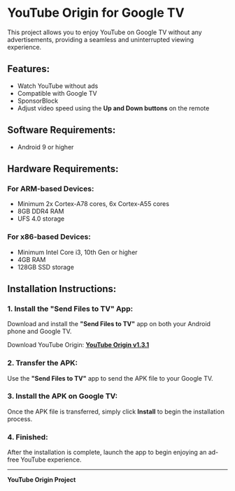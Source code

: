 # YouTube Origin for Google TV

This project allows you to enjoy YouTube on Google TV without any advertisements, providing a seamless and uninterrupted viewing experience.

## Features:
- Watch YouTube without ads
- Compatible with Google TV
- SponsorBlock
- Adjust video speed using the **Up and Down buttons** on the remote

## Software Requirements:
- Android 9 or higher

## Hardware Requirements:

### For ARM-based Devices:
- Minimum 2x Cortex-A78 cores, 6x Cortex-A55 cores
- 8GB DDR4 RAM
- UFS 4.0 storage

### For x86-based Devices:
- Minimum Intel Core i3, 10th Gen or higher
- 4GB RAM
- 128GB SSD storage

## Installation Instructions:

### 1. Install the "Send Files to TV" App:
Download and install the **"Send Files to TV"** app on both your Android phone and Google TV.

Download YouTube Origin:
**[YouTube Origin v1.3.1](https://mega.nz/file/4ppRxLIB#lN-op-qWrMvHzOY9rEiYOcwF2CyzAj7y7GuUSyGpZSE)**

### 2. Transfer the APK:
Use the **"Send Files to TV"** app to send the APK file to your Google TV.

### 3. Install the APK on Google TV:
Once the APK file is transferred, simply click **Install** to begin the installation process.

### 4. Finished:
After the installation is complete, launch the app to begin enjoying an ad-free YouTube experience.


---

**YouTube Origin Project**
